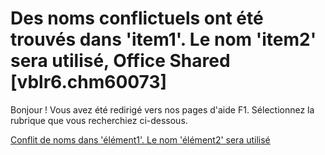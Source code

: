 
# Des noms conflictuels ont été trouvés dans 'item1'. Le nom 'item2' sera utilisé, Office Shared [vblr6.chm60073]

Bonjour ! Vous avez été redirigé vers nos pages d'aide F1. Sélectionnez la rubrique que vous recherchiez ci-dessous.

[Conflit de noms dans 'élément1'. Le nom 'élément2' sera utilisé](http://msdn.microsoft.com/library/192c06dc-eb31-dc19-bc84-b66171115fa6%28Office.15%29.aspx)
